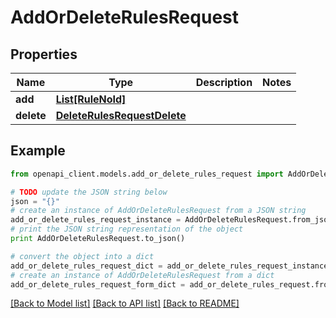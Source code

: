 # AddOrDeleteRulesRequest


## Properties
Name | Type | Description | Notes
------------ | ------------- | ------------- | -------------
**add** | [**List[RuleNoId]**](RuleNoId.md) |  | 
**delete** | [**DeleteRulesRequestDelete**](DeleteRulesRequestDelete.md) |  | 

## Example

```python
from openapi_client.models.add_or_delete_rules_request import AddOrDeleteRulesRequest

# TODO update the JSON string below
json = "{}"
# create an instance of AddOrDeleteRulesRequest from a JSON string
add_or_delete_rules_request_instance = AddOrDeleteRulesRequest.from_json(json)
# print the JSON string representation of the object
print AddOrDeleteRulesRequest.to_json()

# convert the object into a dict
add_or_delete_rules_request_dict = add_or_delete_rules_request_instance.to_dict()
# create an instance of AddOrDeleteRulesRequest from a dict
add_or_delete_rules_request_form_dict = add_or_delete_rules_request.from_dict(add_or_delete_rules_request_dict)
```
[[Back to Model list]](../README.md#documentation-for-models) [[Back to API list]](../README.md#documentation-for-api-endpoints) [[Back to README]](../README.md)


